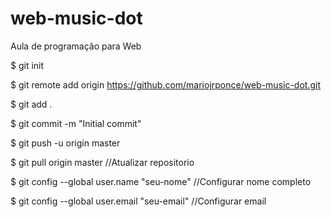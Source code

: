 # web-music-dot
Aula de programação para Web

$ git init

$ git remote add origin https://github.com/mariojrponce/web-music-dot.git

$ git add .

$ git commit -m "Initial commit"

$ git push -u origin master

$ git pull origin master //Atualizar repositorio

$ git config --global user.name "seu-nome" //Configurar nome completo

$ git config --global user.email "seu-email" //Configurar email
